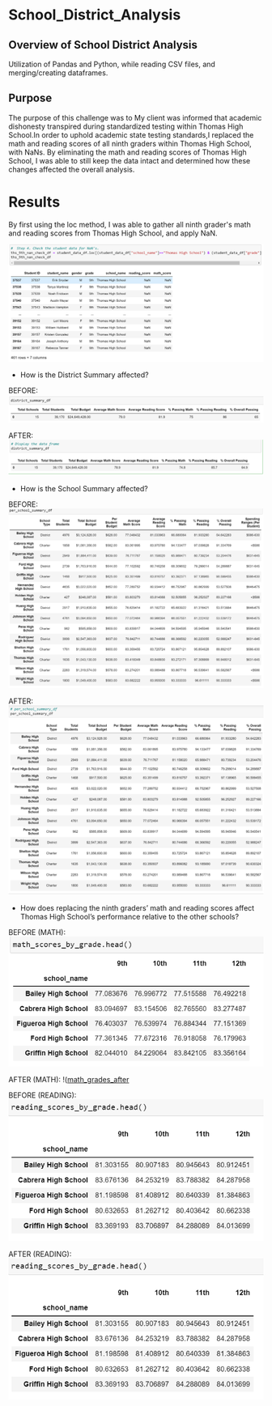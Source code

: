 # School_District_Analysis

## Overview of School District Analysis

Utilization of Pandas and Python, while reading CSV files, and merging/creating dataframes.

## Purpose

The purpose of this challenge was to  My client was informed that academic dishonesty transpired during standardized testing within Thomas High School.In order to uphold academic state testing standards,I  replaced the math and reading scores of all ninth graders within Thomas High School, with NaNs. By eliminating the math and reading scores of Thomas High School, I was able to still keep the data intact and determined how these changes affected the overall analysis.

# Results

By first using the loc method, I was able to gather all ninth grader's math and reading scores from Thomas High School, and apply NaN. 

![loc_method](loc_method.png)

- How is the District Summary affected?

BEFORE:
![district_summary_before](district_summary_before.png)

AFTER:
![district_summary_after](district_summary_after.png)

- How is the School Summary affected?

BEFORE:                                               
![school_summary_before](school_summary_before.png)  

AFTER:
![school_summary_after](school_summary_after.png)

- How does replacing the ninth graders’ math and reading scores affect Thomas High School’s performance relative to the other schools?

BEFORE (MATH):
![math_grades_before](math_grades_before.png)

AFTER (MATH):
!([math_grades_after](math_grades_after.png)

BEFORE (READING):
![reading_grades_before](reading_grades_after.png)

AFTER (READING):
![reading_grades_after](reading_grades_after.png)
